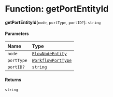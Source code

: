 # Function: getPortEntityId

**getPortEntityId**(`node`, `portType`, `portID?`): `string`

#### Parameters

| Name | Type |
| :------ | :------ |
| `node` | [`FlowNodeEntity`](/auto-docs/free-layout-editor/classes/FlowNodeEntity-1.md) |
| `portType` | [`WorkflowPortType`](/auto-docs/free-layout-editor/types/WorkflowPortType.md) |
| `portID?` | `string` | `number` |

#### Returns

`string`
